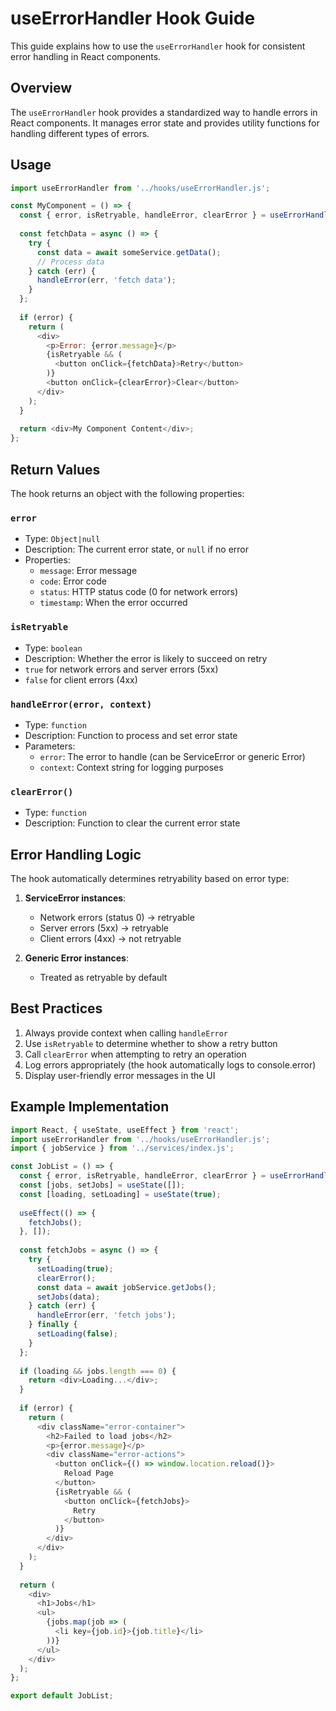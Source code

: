 # useErrorHandler Hook Guide

This guide explains how to use the `useErrorHandler` hook for consistent error handling in React components.

## Overview

The `useErrorHandler` hook provides a standardized way to handle errors in React components. It manages error state and provides utility functions for handling different types of errors.

## Usage

```javascript
import useErrorHandler from '../hooks/useErrorHandler.js';

const MyComponent = () => {
  const { error, isRetryable, handleError, clearError } = useErrorHandler();
  
  const fetchData = async () => {
    try {
      const data = await someService.getData();
      // Process data
    } catch (err) {
      handleError(err, 'fetch data');
    }
  };
  
  if (error) {
    return (
      <div>
        <p>Error: {error.message}</p>
        {isRetryable && (
          <button onClick={fetchData}>Retry</button>
        )}
        <button onClick={clearError}>Clear</button>
      </div>
    );
  }
  
  return <div>My Component Content</div>;
};
```

## Return Values

The hook returns an object with the following properties:

### `error`
- Type: `Object|null`
- Description: The current error state, or `null` if no error
- Properties:
  - `message`: Error message
  - `code`: Error code
  - `status`: HTTP status code (0 for network errors)
  - `timestamp`: When the error occurred

### `isRetryable`
- Type: `boolean`
- Description: Whether the error is likely to succeed on retry
- `true` for network errors and server errors (5xx)
- `false` for client errors (4xx)

### `handleError(error, context)`
- Type: `function`
- Description: Function to process and set error state
- Parameters:
  - `error`: The error to handle (can be ServiceError or generic Error)
  - `context`: Context string for logging purposes

### `clearError()`
- Type: `function`
- Description: Function to clear the current error state

## Error Handling Logic

The hook automatically determines retryability based on error type:

1. **ServiceError instances**:
   - Network errors (status 0) → retryable
   - Server errors (5xx) → retryable
   - Client errors (4xx) → not retryable

2. **Generic Error instances**:
   - Treated as retryable by default

## Best Practices

1. Always provide context when calling `handleError`
2. Use `isRetryable` to determine whether to show a retry button
3. Call `clearError` when attempting to retry an operation
4. Log errors appropriately (the hook automatically logs to console.error)
5. Display user-friendly error messages in the UI

## Example Implementation

```javascript
import React, { useState, useEffect } from 'react';
import useErrorHandler from '../hooks/useErrorHandler.js';
import { jobService } from '../services/index.js';

const JobList = () => {
  const { error, isRetryable, handleError, clearError } = useErrorHandler();
  const [jobs, setJobs] = useState([]);
  const [loading, setLoading] = useState(true);
  
  useEffect(() => {
    fetchJobs();
  }, []);
  
  const fetchJobs = async () => {
    try {
      setLoading(true);
      clearError();
      const data = await jobService.getJobs();
      setJobs(data);
    } catch (err) {
      handleError(err, 'fetch jobs');
    } finally {
      setLoading(false);
    }
  };
  
  if (loading && jobs.length === 0) {
    return <div>Loading...</div>;
  }
  
  if (error) {
    return (
      <div className="error-container">
        <h2>Failed to load jobs</h2>
        <p>{error.message}</p>
        <div className="error-actions">
          <button onClick={() => window.location.reload()}>
            Reload Page
          </button>
          {isRetryable && (
            <button onClick={fetchJobs}>
              Retry
            </button>
          )}
        </div>
      </div>
    );
  }
  
  return (
    <div>
      <h1>Jobs</h1>
      <ul>
        {jobs.map(job => (
          <li key={job.id}>{job.title}</li>
        ))}
      </ul>
    </div>
  );
};

export default JobList;
```